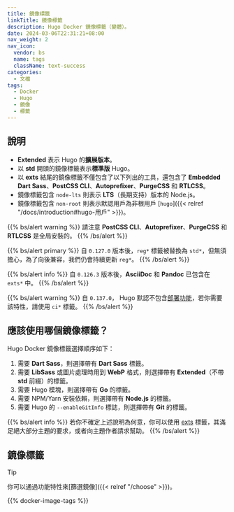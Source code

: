 ```yaml
---
title: 鏡像標籤
linkTitle: 鏡像標籤
description: Hugo Docker 鏡像標籤（變體）。
date: 2024-03-06T22:31:21+08:00
nav_weight: 2
nav_icon:
  vendor: bs
  name: tags
  className: text-success
categories:
  - 文檔
tags:
  - Docker
  - Hugo
  - 鏡像
  - 標籤
---
```


## 說明

- __Extended__ 表示 Hugo 的**擴展版本**。
- 以 **std** 開頭的鏡像標籤表示**標準版** Hugo。
- 以 **exts** 結尾的鏡像標籤不僅包含了以下列出的工具，還包含了 **Embedded Dart Sass**、**PostCSS CLI**、**Autoprefixer**、**PurgeCSS** 和 **RTLCSS**。
- 鏡像標籤包含 `node-lts` 則表示 **LTS**（長期支持）版本的 Node.js。
- 鏡像標籤包含 `non-root` 則表示默認用戶為非根用戶 [`hugo`]({{< relref "/docs/introduction#hugo-用戶" >}})。

{{% bs/alert warning %}}
請注意 **PostCSS CLI**、**Autoprefixer**、**PurgeCSS** 和 **RTLCSS** 是全局安裝的。
{{% /bs/alert %}}

{{% bs/alert primary %}}
自 `0.127.0` 版本後，`reg*` 標籤被替換為 `std*`，但無須擔心，為了向後兼容，我們仍會持續更新 `reg*`。
{{% /bs/alert %}}

{{% bs/alert info %}}
自 `0.126.3` 版本後，**AsciiDoc** 和 **Pandoc** 已包含在 `exts*` 中。
{{% /bs/alert %}}

{{% bs/alert warning %}}
自 `0.137.0`， Hugo 默認不包含[部署功能](https://gohugo.io/hosting-and-deployment/hugo-deploy/)，若你需要該特性，請使用 `ci*` 標籤。
{{% /bs/alert %}}

## 應該使用哪個鏡像標籤？

Hugo Docker 鏡像標籤選擇順序如下：

1. 需要 **Dart Sass**，則選擇帶有 **Dart Sass** 標籤。
1. 需要 **LibSass** 或圖片處理時用到 **WebP** 格式，則選擇帶有 **Extended**（不帶 **std** 前綴）的標籤。
1. 需要 Hugo 模塊，則選擇帶有 **Go** 的標籤。
1. 需要 NPM/Yarn 安裝依賴，則選擇帶有 **Node.js** 的標籤。
1. 需要 Hugo 的 `--enableGitInfo` 標誌，則選擇帶有 **Git** 的標籤。

{{% bs/alert info %}}
若你不確定上述說明為何意，你可以使用 [exts](#exts) 標籤，其滿足絕大部分主題的要求，或者向主題作者請求幫助。
{{% /bs/alert %}}

## 鏡像標籤

> [!TIP]
> 你可以通過功能特性來[篩選鏡像]({{< relref "/choose" >}})。

{{% docker-image-tags %}}
